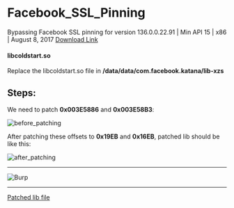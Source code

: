 # Facebook_SSL_Pinning
Bypassing Facebook SSL pinning for version 136.0.0.22.91 | Min API 15 | x86 | August 8, 2017
[Download Link](http://www.apkmirror.com/apk/facebook-2/facebook/facebook-136-0-0-22-91-release/facebook-136-0-0-22-91-3-android-apk-download/)


#### libcoldstart.so

Replace the libcoldstart.so file in **/data/data/com.facebook.katana/lib-xzs**



## Steps:



We need to patch **0x003E5886** and **0x003E58B3**:

![before_patching](https://raw.githubusercontent.com/pouyadarabi/Facebook_SSL_Pinning/master/x86/before.jpg?123)


After patching these offsets to **0x19EB** and **0x16EB**, patched lib should be like this:


![after_patching](https://raw.githubusercontent.com/pouyadarabi/Facebook_SSL_Pinning/master/x86/after.jpg?123)

---

![Burp](https://raw.githubusercontent.com/pouyadarabi/Facebook_SSL_Pinning/master/x86/burp.jpg?123)

---



[Patched lib file](https://github.com/pouyadarabi/Facebook_SSL_Pinning/blob/master/x86/libcoldstart.so)

